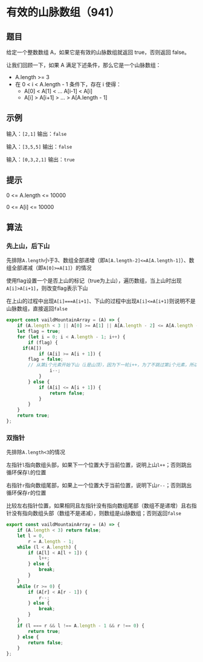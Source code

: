 # 有效的山脉数组（941）

## 题目

给定一个整数数组 A，如果它是有效的山脉数组就返回 true，否则返回 false。

让我们回顾一下，如果 A 满足下述条件，那么它是一个山脉数组：

- A.length >= 3
- 在 0 < i < A.length - 1 条件下，存在 i 使得：
  + A[0] < A[1] < ... A[i-1] < A[i]
  + A[i] > A[i+1] > ... > A[A.length - 1]

## 示例

输入：`[2,1]`
输出：`false`

输入：`[3,5,5]`
输出：`false`

输入：`[0,3,2,1]`
输出：`true`
 

## 提示

0 <= A.length <= 10000

0 <= A[i] <= 10000 

## 算法

### 先上山，后下山

先排除`A.length`小于3、数组全部递增（即`A[A.length-2]<=A[A.length-1]`）、数组全部递减（即`A[0]>=A[1]`）的情况

使用flag设置一个是否上山的标记（true为上山），遍历数组，当上山时出现`A[i]>A[i+1]`，则改变flag表示下山

在上山的过程中出现`A[i]===A[i+1]`、下山的过程中出现`A[i]<=A[i+1]`则说明不是山脉数组，直接返回`false`

```js
export const vaildMountainArray = (A) => {
	if (A.length < 3 || A[0] >= A[1] || A[A.length - 2] <= A[A.length - 1]) return false;
	let flag = true;
	for (let i = 0; i < A.length - 1; i++) {
		if (flag) {
      if(A[])
			if (A[i] >= A[i + 1]) {
        flag = false;
        // 从第i个元素开始下山（i是山顶），因为下一轮i++，为了不跳过第i个元素，所以要先i--
				i--;
			}
		} else {
			if (A[i] <= A[i + 1]) {
				return false;
			}
		}
	}
	return true;
};
```

### 双指针

先排除`A.length<3`的情况

左指针`l`指向数组头部，如果下一个位置大于当前位置，说明上山`l++`；否则跳出循环保存`l`的位置

右指针`r`指向数组尾部，如果上一个位置大于当前位置，说明下山`r--`；否则跳出循环保存`r`的位置

比较左右指针位置，如果相同且左指针没有指向数组尾部（数组不是递增）且右指针没有指向数组头部（数组不是递减），则数组是山脉数组；否则返回`false`

```js
export const vaildMountainArray = (A) => {
	if (A.length < 3) return false;
	let l = 0,
		r = A.length - 1;
	while (l < A.length) {
		if (A[l] < A[l + 1]) {
			l++;
		} else {
			break;
		}
	}
	while (r >= 0) {
		if (A[r] < A[r - 1]) {
			r--;
		} else {
			break;
		}
	}
	if (l === r && l !== A.length - 1 && r !== 0) {
		return true;
	} else {
		return false;
	}
};
```